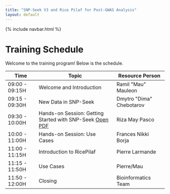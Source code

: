 ```yaml
---
title: "SNP-Seek V3 and Rice Pilaf for Post-GWAS Analysis"
layout: default
---
```


{% include navbar.html %}

# Training Schedule

Welcome to the training program! Below is the schedule.  


| Time          | Topic                                                                 | Resource Person   |
|---------------|----------------------------------------------------------------------|------------------|
| 09:00 - 09:15H | Welcome and Introduction | Ramil "Mau" Mauleon |
| 09:15 - 09:30H | New Data in SNP-Seek | Dmytro "Dima" Chebotarov |
| 09:30 - 10:00H | Hands-on Session: Getting Started with SNP-Seek <a href="{{ site.baseurl }}/docs/PostGWAS-RiceSNPSeekv3.pdf" target="_blank" rel="noopener">Open PDF</a>| Riza May Pasco |
| 10:00 - 11:00H | Hands-on Session: Use Cases | Frances Nikki Borja |
| 11:00 - 11:15H | Introduction to RicePilaf | Pierre Larmande |
| 11:15 - 11:50H | Use Cases | Pierre/Mau|
| 11:50 - 12:00H | Closing | Bioinformatics Team |
